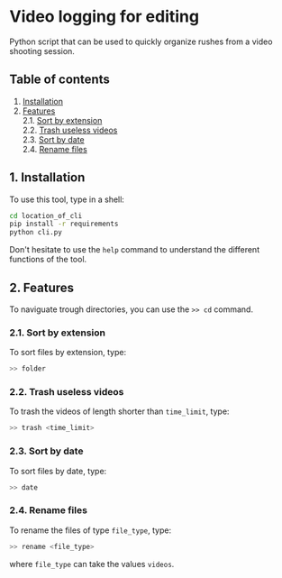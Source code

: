 # Video logging for editing

Python script that can be used to quickly organize rushes from a video shooting session.

## Table of contents

1. [ Installation ](#1-installation)  
2. [ Features ](#2-features)  
    2.1. [ Sort by extension ](#21-sort-by-extension)  
    2.2. [ Trash useless videos ](#22-trash-useless-videos)  
    2.3. [ Sort by date ](#23-sort-by-date)  
    2.4. [ Rename files ](#24-rename-files)  

## 1. Installation

To use this tool, type in a shell:
```bash
cd location_of_cli
pip install -r requirements
python cli.py
```

Don't hesitate to use the `help` command to understand the different functions of the tool.

## 2. Features

To naviguate trough directories, you can use the `>> cd` command.

### 2.1. Sort by extension
To sort files by extension, type:
```bash
>> folder
```

### 2.2. Trash useless videos
To trash the videos of length shorter than `time_limit`, type:
```bash
>> trash <time_limit>
```

### 2.3. Sort by date
To sort files by date, type:
```bash
>> date
```

### 2.4. Rename files
To rename the files of type `file_type`, type:
```bash
>> rename <file_type>
```
where `file_type` can take the values `videos`.
